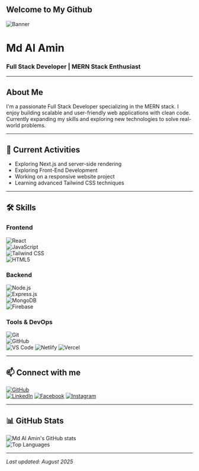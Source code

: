 ## Welcome to My Github

<!--
**Md-AlaminHero/Md-AlaminHero** is a ✨ _special_ ✨ repository because its `README.md` (this file) appears on your GitHub profile.

Here are some ideas to get you started:

- 🔭 I’m currently working on ...
- 🌱 I’m currently learning ...
- 👯 I’m looking to collaborate on ...
- 🤔 I’m looking for help with ...
- 💬 Ask me about ...
- 📫 How to reach me: ...
- 😄 Pronouns: ...
- ⚡ Fun fact: ...
-->

<!-- Banner Image -->
![Banner](https://i.postimg.cc/SxPhyZLV/2025-05-29-T11-02-38-640-Z-tail-Thumbnail-16-9-copy-3.jpg)

# Md Al Amin  
### Full Stack Developer | MERN Stack Enthusiast

---

## About Me  
I'm a passionate Full Stack Developer specializing in the MERN stack. I enjoy building scalable and user-friendly web applications with clean code. Currently expanding my skills and exploring new technologies to solve real-world problems.

---

## 🚀 Current Activities  
- Exploring Next.js and server-side rendering
- Exploring Front-End Development  
- Working on a responsive website project  
- Learning advanced Tailwind CSS techniques  

---

## 🛠️ Skills  

### Frontend  
![React](https://img.shields.io/badge/React-61DAFB?style=for-the-badge&logo=react&logoColor=black)  
![JavaScript](https://img.shields.io/badge/JavaScript-F7DF1E?style=for-the-badge&logo=javascript&logoColor=black)  
![Tailwind CSS](https://img.shields.io/badge/Tailwind_CSS-06B6D4?style=for-the-badge&logo=tailwind-css&logoColor=white)  
![HTML5](https://img.shields.io/badge/HTML5-E34F26?style=for-the-badge&logo=html5&logoColor=white)  

### Backend  
![Node.js](https://img.shields.io/badge/Node.js-339933?style=for-the-badge&logo=node.js&logoColor=white)  
![Express.js](https://img.shields.io/badge/Express.js-000000?style=for-the-badge&logo=express&logoColor=white)  
![MongoDB](https://img.shields.io/badge/MongoDB-47A248?style=for-the-badge&logo=mongodb&logoColor=white)  
![Firebase](https://img.shields.io/badge/Firebase-FFCA28?style=for-the-badge&logo=firebase&logoColor=black)  

### Tools & DevOps  
![Git](https://img.shields.io/badge/Git-F05032?style=for-the-badge&logo=git&logoColor=white)  
![GitHub](https://img.shields.io/badge/GitHub-181717?style=for-the-badge&logo=github&logoColor=white)  
![VS Code](https://img.shields.io/badge/VS_Code-007ACC?style=for-the-badge&logo=visual-studio-code&logoColor=white)
![Netlify](https://img.shields.io/badge/Netlify-00C7B7?style=for-the-badge&logo=netlify&logoColor=white)
![Vercel](https://img.shields.io/badge/Vercel-000000?style=for-the-badge&logo=vercel&logoColor=white)

---

## 📫 Connect with me  

[![GitHub](https://img.shields.io/badge/GitHub-000?style=for-the-badge&logo=github&logoColor=white)](https://github.com/mdalamin)  
[![LinkedIn](https://img.shields.io/badge/LinkedIn-0077B5?style=for-the-badge&logo=linkedin&logoColor=white)](https://www.linkedin.com/in/md-alamin-pro/)
[![Facebook](https://img.shields.io/badge/Facebook-1877F2?style=for-the-badge&logo=facebook&logoColor=white)](https://www.facebook.com/md.al.amin.200289/)
[![Instagram](https://img.shields.io/badge/Instagram-E4405F?style=for-the-badge&logo=instagram&logoColor=white)](https://www.instagram.com/mdal_ammin/)  

---

## 📊 GitHub Stats  

![Md Al Amin's GitHub stats](https://github-readme-stats.vercel.app/api?username=mdalamin&show_icons=true&theme=radical)  
![Top Languages](https://github-readme-stats.vercel.app/api/top-langs/?username=mdalamin&layout=compact&theme=radical)  

---

*Last updated: August 2025*  

